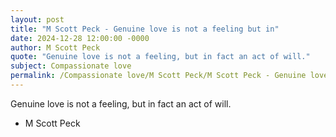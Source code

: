 ```yaml
---
layout: post
title: "M Scott Peck - Genuine love is not a feeling but in"
date: 2024-12-28 12:00:00 -0000
author: M Scott Peck
quote: "Genuine love is not a feeling, but in fact an act of will."
subject: Compassionate love
permalink: /Compassionate love/M Scott Peck/M Scott Peck - Genuine love is not a feeling but in
---
```


Genuine love is not a feeling, but in fact an act of will.

- M Scott Peck
